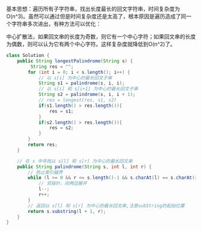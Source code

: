 基本思想：遍历所有子字符串，找出长度最长的回文字符串，时间复杂度为O(n^3)。虽然可以通过但是时间复杂度还是太高了，根本原因是遍历造成了同一个字符串多次进出，有种方法可以优化：

中心扩散法，如果回文串的长度为奇数，则它有一个中心字符；如果回文串的长度为偶数，则可以认为它有两个中心字符。这样复杂度就降低到O(n^2)了。

```java
class Solution {
    public String longestPalindrome(String s) {
         String res = "";
        for (int i = 0; i < s.length(); i++) {
            // 以 s[i] 为中心的最长回文子串
            String s1 = palindrome(s, i, i);
            // 以 s[i] 和 s[i+1] 为中心的最长回文子串
            String s2 = palindrome(s, i, i + 1);
            // res = longest(res, s1, s2)
            if(s1.length() > res.length()){
                res = s1;
            }
            if(s2.length() > res.length()){
                res = s2;
            }
        }
        return res;
    }

    // 在 s 中寻找以 s[l] 和 s[r] 为中心的最长回文串
    public String palindrome(String s, int l, int r) {
        // 防止索引越界
        while (l >= 0 && r <= s.length()-1 && s.charAt(l) == s.charAt(r)) {
            // 双指针，向两边展开
            l--; 
            r++;
        }
        // 返回以 s[l] 和 s[r] 为中心的最长回文串,注意subString的起始位置
        return s.substring(l + 1, r);
    }
}
```
